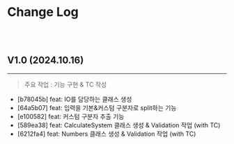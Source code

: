 # Change Log

<br>
<br>

## V1.0 (2024.10.16)

---

> 주요 작업 : 기능 구현 & TC 작성 

- [b78045b] feat: IO를 담당하는 클래스 생성
- [64a5b07] feat: 입력을 기본&커스텀 구분자로 split하는 기능
- [e100582] feat: 커스텀 구분자 추출 기능
- [589ea38] feat: CalculateSystem 클래스 생성 & Validation 작업 (with TC)
- [6212fa4] feat: Numbers 클래스 생성 & Validation 작업 (with TC)